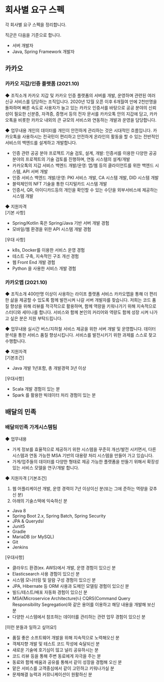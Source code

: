 # 회사별 요구 스펙
각 회사별 요구 스펙을 정리합니다. 

직군은 다음을 기준으로 합니다.
- 서버 개발자
- Java, Spring Framework 개발자

## 카카오

### 카카오 지갑/인증 플랫폼 (2021.10)
◆ 조직소개
카카오 지갑 및 카카오 인증 플랫폼의 서버를 개발, 운영하며 관련된 여러 신규 서비스를 담당하는 조직입니다. 2020년 12월 오픈 이후 6개월여 만에 2천만명을 돌파하며 빠른 속도로 사용자가 늘고 있는 카카오 인증서를 바탕으로 공공 분야의 신뢰성이 필요한 신분증, 자격증, 증명서 등의 전자 문서를 카카오톡 안의 지갑에 담고, 카카오톡을 비롯한 카카오 내외의 큰 규모의 서비스와 연동하는 개발과 운영을 담당합니다.

◆ 업무내용
개인의 데이터를 개인이 안전하게 관리하는 것은 시대적인 흐름입니다. 카카오톡을 사용하시는 전국민이 편리하고 안전하게 온라인의 활동을 할 수 있는 전반적인 서비스의 백엔드를 설계하고 개발합니다.
- 인증 관련 공공 분야 프로젝트 기술 검토, 설계, 개발: 인증서를 이용한 다양한 공공 분야의 프로젝트의 기술 검토를 진행하며, 연동 시스템의 설계/개발
- 카카오톡의 지갑 서비스 백엔드 개발/운영: 앱/웹 등의 클라이언트를 위한 백엔드 시스템, API 서버 개발
- 인증 서비스 백엔드 개발/운영: PKI 서비스 개발, CA 시스템 개발, DID 시스템 개발
- 블럭체인의 NFT 기술을 통한 디지털카드 시스템 개발
- 인증서, QR, 아이디카드등의 개인을 확인할 수 있는 수단을 외부서비스에 제공하는 시스템 개발

◆ 지원자격<br>
[기본 사항]
- Spring/Kotlin 혹은 Spring/Java 기반 서버 개발 경험
- 모바일/웹 환경을 위한 API 시스템 개발 경험

[우대 사항]
- k8s, Docker를 이용한 서비스 운영 경험
- 테스트 구축, 지속적인 구조 개선 경험
- 웹 Front End 개발 경험
- Python 을 사용한 서비스 개발 경험


### 카카오맵 (2021.10)
◆ 조직소개
400만명 이상이 사용하는 라이프 플랫폼 서비스 카카오맵을 통해 더 편리한 삶을 제공할 수 있도록 함께 발전시켜 나갈 서버 개발자를 찾습니다.
저희는 코드 품질 향상을 위해 리뷰를 적극적으로 활용하며, 함께 역량을 키워나가기 위해 지속적으로 스터디와 세미나를 합니다. 서비스와 함께 본인의 커리어와 역량도 함께 성장 시켜 나가고 싶은 분은 지원 부탁드립니다.

◆ 업무내용
실시간 버스/지하철 서비스 제공을 위한 서버 개발 및 운영합니다.
데이터 분석을 통한 서비스 품질 향상시킵니다.
서비스를 발전시키기 위한 과제를 스스로 찾고 수행합니다.


◆ 지원자격<br>
[기본조건]
- Java 개발 1년포함, 총 개발경력 3년 이상

[우대사항]
- Scala 개발 경험이 있는 분
- Spark 를 활용한 빅데이터 처리 경험이 있는 분

## 배달의 민족
### 배달의민족 가게시스템팀
◆ 업무내용
- 가게 정보를 효율적으로 제공하기 위한 시스템을 꾸준히 개선/발전 시키면서, 다른 시스템과 연동 가능한 MSA 기반의 대용량 처리 시스템을 만들어 가고 있습니다.
- 가게/업주들의 데이터를 다양한 형태로 제공 가능한 플랫폼을 만들기 위해서 확장성 있는 서비스 모델을 연구/개발 합니다.
 
◆ 지원자격
[기본조건]
1. 웹 어플리케이션 개발, 운영 경력이 7년 이상이신 분(또는 그에 준하는 역량을 갖추신 분)
2. 아래의 기술스택에 익숙하신 분
- Java 8
- Spring Boot 2.x, Spring Batch, Spring Security
- JPA & Querydsl
- Junit5
- Gradle
- MariaDB (or MySQL)
- Git
- Jenkins
 
[우대사항]
- 클라우드 환경(ex. AWS)에서 개발, 운영 경험이 있으신 분
- Elasticsearch 사용 경험이 있으신 분
- 시스템 모니터링 및 알람 구성 경험이 있으신 분
- JPA, Hibernate 등 ORM 사용과 도메인 모델링 경험이 있으신 분
- 빌드/테스트/배포 자동화 경험이 있으신 분
- MSA(Microservice Architecture)나 CQRS(Command Query Responsibility Segregation)와 같은 용어를 이용하고 해당 내용을 개발해 보신 분
- 다양한 시스템에서 참조하는 데이터를 관리하는 관련 업무 경험이 있으신 분

[이런 분들과 일하고 싶어요!] 
- 품질 좋은 소프트웨어 개발을 위해 지속적으로 노력해오신 분
- 객체지향 개발 및 테스트 코드 작성에 숙달되신 분
- 새로운 기술에 호기심이 많고 널리 공유하시는 분
- 코드 리뷰 등을 통해 주변 동료에게 자극을 주는 분
- 동료와 함께 배움과 공유를 통해서 같이 성장을 경험해 오신 분
- 맡은 서비스를 고객중심에서 같이 고민하고 키워나가실 분
- 문제해결 능력과 커뮤니케이션이 원활하신 분
